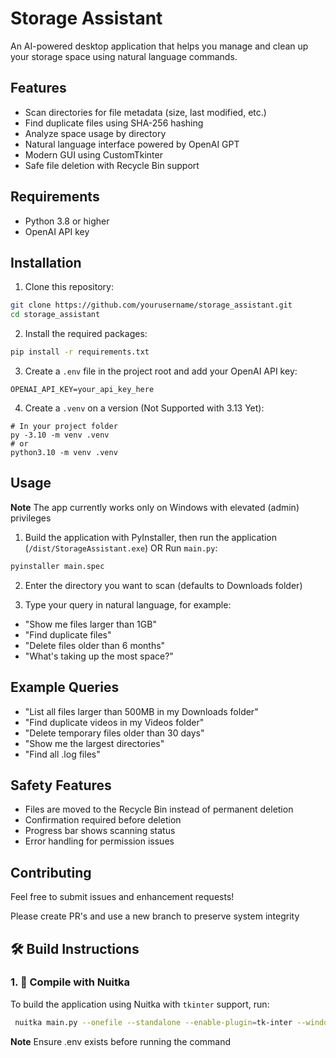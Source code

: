 # Storage Assistant

An AI-powered desktop application that helps you manage and clean up your storage space using natural language commands.

## Features

- Scan directories for file metadata (size, last modified, etc.)
- Find duplicate files using SHA-256 hashing
- Analyze space usage by directory
- Natural language interface powered by OpenAI GPT
- Modern GUI using CustomTkinter
- Safe file deletion with Recycle Bin support

## Requirements

- Python 3.8 or higher
- OpenAI API key

## Installation

1. Clone this repository:
```bash
git clone https://github.com/yourusername/storage_assistant.git
cd storage_assistant
```

2. Install the required packages:
```bash
pip install -r requirements.txt
```

3. Create a `.env` file in the project root and add your OpenAI API key:
```
OPENAI_API_KEY=your_api_key_here
```

4. Create a `.venv` on a version (Not Supported with 3.13 Yet):
```
# In your project folder
py -3.10 -m venv .venv
# or
python3.10 -m venv .venv
```

## Usage
**Note**
The app currently works only on Windows with elevated (admin) privileges

1. Build the application with PyInstaller, then run the application (`/dist/StorageAssistant.exe`) OR Run `main.py`:
```bash
pyinstaller main.spec
```

2. Enter the directory you want to scan (defaults to Downloads folder)

3. Type your query in natural language, for example:
- "Show me files larger than 1GB"
- "Find duplicate files"
- "Delete files older than 6 months"
- "What's taking up the most space?"

## Example Queries

- "List all files larger than 500MB in my Downloads folder"
- "Find duplicate videos in my Videos folder"
- "Delete temporary files older than 30 days"
- "Show me the largest directories"
- "Find all .log files"

## Safety Features

- Files are moved to the Recycle Bin instead of permanent deletion
- Confirmation required before deletion
- Progress bar shows scanning status
- Error handling for permission issues

## Contributing

Feel free to submit issues and enhancement requests! 

Please create PR's and use a new branch to preserve system integrity

## 🛠️ Build Instructions

### 1. 🔧 Compile with Nuitka

To build the application using Nuitka with `tkinter` support, run:

```bash
 nuitka main.py --onefile --standalone --enable-plugin=tk-inter --windows-disable-console --output-dir=build --include-data-file=.env=.env --windows-uac-admin          
```
**Note** 
Ensure .env exists before running the command
